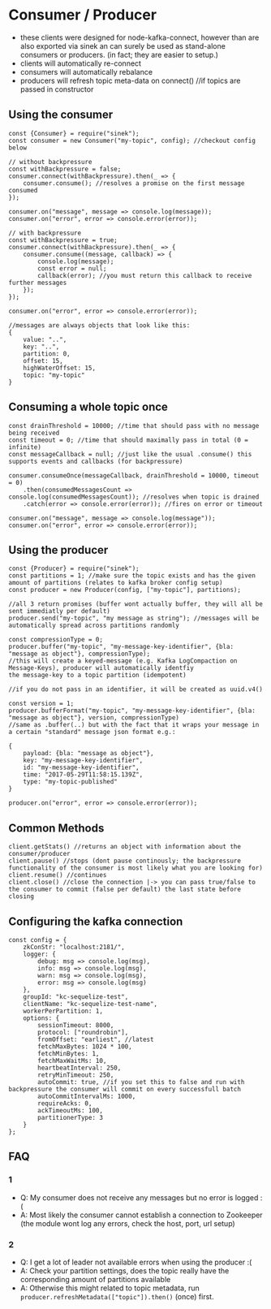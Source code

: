 # Consumer / Producer
- these clients were designed for node-kafka-connect, however
than are also exported via sinek an can surely be used as stand-alone
consumers or producers. (in fact; they are easier to setup.)
- clients will automatically re-connect
- consumers will automatically rebalance
- producers will refresh topic meta-data on connect() //if topics are passed in constructor

## Using the consumer

```es6
const {Consumer} = require("sinek");
const consumer = new Consumer("my-topic", config); //checkout config below

// without backpressure
const withBackpressure = false;
consumer.connect(withBackpressure).then(_ => {
    consumer.consume(); //resolves a promise on the first message consumed
});

consumer.on("message", message => console.log(message));
consumer.on("error", error => console.error(error));

// with backpressure
const withBackpressure = true;
consumer.connect(withBackpressure).then(_ => {
    consumer.consume((message, callback) => {
        console.log(message);
        const error = null;
        callback(error); //you must return this callback to receive further messages
    });
});

consumer.on("error", error => console.error(error));

//messages are always objects that look like this:
{
    value: "..",
    key: "..",
    partition: 0,
    offset: 15,
    highWaterOffset: 15,
    topic: "my-topic"
}
```

## Consuming a whole topic once

```es6
const drainThreshold = 10000; //time that should pass with no message being received
const timeout = 0; //time that should maximally pass in total (0 = infinite)
const messageCallback = null; //just like the usual .consume() this supports events and callbacks (for backpressure)

consumer.consumeOnce(messageCallback, drainThreshold = 10000, timeout = 0)
    .then(consumedMessagesCount => console.log(consumedMessagesCount)); //resolves when topic is drained
    .catch(error => console.error(error)); //fires on error or timeout

consumer.on("message", message => console.log(message"));
consumer.on("error", error => console.error(error));
```

## Using the producer

```es6
const {Producer} = require("sinek");
const partitions = 1; //make sure the topic exists and has the given amount of partitions (relates to kafka broker config setup)
const producer = new Producer(config, ["my-topic"], partitions);

//all 3 return promises (buffer wont actually buffer, they will all be sent immediatly per default)
producer.send("my-topic", "my message as string"); //messages will be automatically spread across partitions randomly

const compressionType = 0;
producer.buffer("my-topic", "my-message-key-identifier", {bla: "message as object"}, compressionType);
//this will create a keyed-message (e.g. Kafka LogCompaction on Message-Keys), producer will automatically identfiy
the message-key to a topic partition (idempotent)

//if you do not pass in an identifier, it will be created as uuid.v4()

const version = 1;
producer.bufferFormat("my-topic", "my-message-key-identifier", {bla: "message as object"}, version, compressionType)
//same as .buffer(..) but with the fact that it wraps your message in a certain "standard" message json format e.g.:

{
    payload: {bla: "message as object"},
    key: "my-message-key-identifier",
    id: "my-message-key-identifier",
    time: "2017-05-29T11:58:15.139Z",
    type: "my-topic-published"
}

producer.on("error", error => console.error(error));
```

## Common Methods

```es6
client.getStats() //returns an object with information about the consumer/producer
client.pause() //stops (dont pause continously; the backpressure functionality of the consumer is most likely what you are looking for)
client.resume() //continues
client.close() //close the connection |-> you can pass true/false to the consumer to commit (false per default) the last state before closing
```

## Configuring the kafka connection

```es6
const config = {
    zkConStr: "localhost:2181/",
    logger: {
        debug: msg => console.log(msg),
        info: msg => console.log(msg),
        warn: msg => console.log(msg),
        error: msg => console.log(msg)
    },
    groupId: "kc-sequelize-test",
    clientName: "kc-sequelize-test-name",
    workerPerPartition: 1,
    options: {
        sessionTimeout: 8000,
        protocol: ["roundrobin"],
        fromOffset: "earliest", //latest
        fetchMaxBytes: 1024 * 100,
        fetchMinBytes: 1,
        fetchMaxWaitMs: 10,
        heartbeatInterval: 250,
        retryMinTimeout: 250,
        autoCommit: true, //if you set this to false and run with backpressure the consumer will commit on every successfull batch
        autoCommitIntervalMs: 1000,
        requireAcks: 0,
        ackTimeoutMs: 100,
        partitionerType: 3
    }
};
```

## FAQ

### 1
* Q: My consumer does not receive any messages but no error is logged :(
* A: Most likely the consumer cannot establish a connection to Zookeeper (the module wont log any errors, check the host, port, url setup)

### 2
* Q: I get a lot of leader not available errors when using the producer :(
* A: Check your partition settings, does the topic really have the corresponding amount of partitions available
* A: Otherwise this might related to topic metadata, run `producer.refreshMetadata(["topic"]).then()` (once) first.
